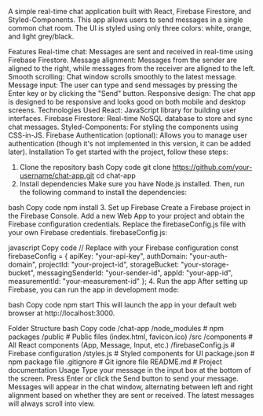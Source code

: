 A simple real-time chat application built with React, Firebase Firestore, and Styled-Components. This app allows users to send messages in a single common chat room. The UI is styled using only three colors: white, orange, and light grey/black.

Features
Real-time chat: Messages are sent and received in real-time using Firebase Firestore.
Message alignment: Messages from the sender are aligned to the right, while messages from the receiver are aligned to the left.
Smooth scrolling: Chat window scrolls smoothly to the latest message.
Message input: The user can type and send messages by pressing the Enter key or by clicking the "Send" button.
Responsive design: The chat app is designed to be responsive and looks good on both mobile and desktop screens.
Technologies Used
React: JavaScript library for building user interfaces.
Firebase Firestore: Real-time NoSQL database to store and sync chat messages.
Styled-Components: For styling the components using CSS-in-JS.
Firebase Authentication (optional): Allows you to manage user authentication (though it's not implemented in this version, it can be added later).
Installation
To get started with the project, follow these steps:

1. Clone the repository
bash
Copy code
git clone https://github.com/your-username/chat-app.git
cd chat-app
2. Install dependencies
Make sure you have Node.js installed. Then, run the following command to install the dependencies:

bash
Copy code
npm install
3. Set up Firebase
Create a Firebase project in the Firebase Console.
Add a new Web App to your project and obtain the Firebase configuration credentials.
Replace the firebaseConfig.js file with your own Firebase credentials.
firebaseConfig.js:

javascript
Copy code
// Replace with your Firebase configuration
const firebaseConfig = {
  apiKey: "your-api-key",
  authDomain: "your-auth-domain",
  projectId: "your-project-id",
  storageBucket: "your-storage-bucket",
  messagingSenderId: "your-sender-id",
  appId: "your-app-id",
  measurementId: "your-measurement-id"
};
4. Run the app
After setting up Firebase, you can run the app in development mode:

bash
Copy code
npm start
This will launch the app in your default web browser at http://localhost:3000.

Folder Structure
bash
Copy code
/chat-app
  /node_modules         # npm packages
  /public               # Public files (index.html, favicon.ico)
  /src
    /components         # All React components (App, Message, Input, etc.)
    /firebaseConfig.js  # Firebase configuration
    /styles.js           # Styled components for UI
  package.json           # npm package file
  .gitignore             # Git ignore file
  README.md              # Project documentation
Usage
Type your message in the input box at the bottom of the screen.
Press Enter or click the Send button to send your message.
Messages will appear in the chat window, alternating between left and right alignment based on whether they are sent or received.
The latest messages will always scroll into view.